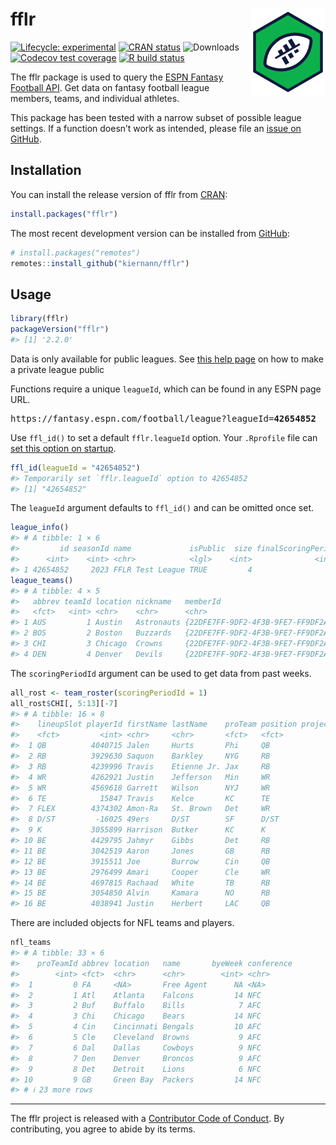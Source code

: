 
<!-- README.md is generated from README.Rmd. Please edit that file -->

# fflr <img src="man/figures/logo.png" align="right" width="120" />

<!-- badges: start -->

[![Lifecycle:
experimental](https://img.shields.io/badge/lifecycle-maturing-blue.svg)](https://lifecycle.r-lib.org/articles/stages.html)
[![CRAN
status](https://www.r-pkg.org/badges/version/fflr)](https://CRAN.R-project.org/package=fflr)
![Downloads](https://cranlogs.r-pkg.org/badges/grand-total/fflr)
[![Codecov test
coverage](https://codecov.io/gh/kiernann/fflr/branch/master/graph/badge.svg)](https://app.codecov.io/gh/kiernann/fflr?branch=master)
[![R build
status](https://github.com/kiernann/fflr/workflows/R-CMD-check/badge.svg)](https://github.com/kiernann/fflr/actions)
<!-- badges: end -->

The fflr package is used to query the [ESPN Fantasy Football
API](https://fantasy.espn.com/apis/v3/games/ffl/). Get data on fantasy
football league members, teams, and individual athletes.

This package has been tested with a narrow subset of possible league
settings. If a function doesn’t work as intended, please file an [issue
on GitHub](https://github.com/kiernann/fflr/issues).

## Installation

You can install the release version of fflr from
[CRAN](https://cran.r-project.org/package=fflr):

``` r
install.packages("fflr")
```

The most recent development version can be installed from
[GitHub](https://github.com/kiernann/fflr):

``` r
# install.packages("remotes")
remotes::install_github("kiernann/fflr")
```

## Usage

``` r
library(fflr)
packageVersion("fflr")
#> [1] '2.2.0'
```

Data is only available for public leagues. See [this help
page](https://web.archive.org/web/20211105212446/https://support.espn.com/hc/en-us/articles/360000064451-Making-a-Private-League-Viewable-to-the-Public)
on how to make a private league public

Functions require a unique `leagueId`, which can be found in any ESPN
page URL.

<pre>https://fantasy.espn.com/football/league?leagueId=<b>42654852</b></pre>

Use `ffl_id()` to set a default `fflr.leagueId` option. Your `.Rprofile`
file can [set this option on
startup](https://stat.ethz.ch/R-manual/R-devel/library/base/html/Startup.html).

``` r
ffl_id(leagueId = "42654852")
#> Temporarily set `fflr.leagueId` option to 42654852
#> [1] "42654852"
```

The `leagueId` argument defaults to `ffl_id()` and can be omitted once
set.

``` r
league_info()
#> # A tibble: 1 × 6
#>         id seasonId name             isPublic  size finalScoringPeriod
#>      <int>    <int> <chr>            <lgl>    <int>              <int>
#> 1 42654852     2023 FFLR Test League TRUE         4                 17
league_teams()
#> # A tibble: 4 × 5
#>   abbrev teamId location nickname   memberId                              
#>   <fct>   <int> <chr>    <chr>      <chr>                                 
#> 1 AUS         1 Austin   Astronauts {22DFE7FF-9DF2-4F3B-9FE7-FF9DF2AF3BD2}
#> 2 BOS         2 Boston   Buzzards   {22DFE7FF-9DF2-4F3B-9FE7-FF9DF2AF3BD2}
#> 3 CHI         3 Chicago  Crowns     {22DFE7FF-9DF2-4F3B-9FE7-FF9DF2AF3BD2}
#> 4 DEN         4 Denver   Devils     {22DFE7FF-9DF2-4F3B-9FE7-FF9DF2AF3BD2}
```

The `scoringPeriodId` argument can be used to get data from past weeks.

``` r
all_rost <- team_roster(scoringPeriodId = 1)
all_rost$CHI[, 5:13][-7]
#> # A tibble: 16 × 8
#>    lineupSlot playerId firstName lastName    proTeam position projectedScore actualScore
#>    <fct>         <int> <chr>     <chr>       <fct>   <fct>             <dbl>       <dbl>
#>  1 QB          4040715 Jalen     Hurts       Phi     QB                21.3        12.5 
#>  2 RB          3929630 Saquon    Barkley     NYG     RB                16.9         9.3 
#>  3 RB          4239996 Travis    Etienne Jr. Jax     RB                15.1        21.4 
#>  4 WR          4262921 Justin    Jefferson   Min     WR                20.1        24   
#>  5 WR          4569618 Garrett   Wilson      NYJ     WR                16.4        14.4 
#>  6 TE            15847 Travis    Kelce       KC      TE                 0           0   
#>  7 FLEX        4374302 Amon-Ra   St. Brown   Det     WR                16.7        19.1 
#>  8 D/ST         -16025 49ers     D/ST        SF      D/ST               7.78       14   
#>  9 K           3055899 Harrison  Butker      KC      K                  8.41        8   
#> 10 BE          4429795 Jahmyr    Gibbs       Det     RB                14.0         8   
#> 11 BE          3042519 Aaron     Jones       GB      RB                15.5        26.7 
#> 12 BE          3915511 Joe       Burrow      Cin     QB                19.8         3.18
#> 13 BE          2976499 Amari     Cooper      Cle     WR                13.6         6.7 
#> 14 BE          4697815 Rachaad   White       TB      RB                13.9         6.9 
#> 15 BE          3054850 Alvin     Kamara      NO      RB                 0           0   
#> 16 BE          4038941 Justin    Herbert     LAC     QB                16.9        20.9
```

There are included objects for NFL teams and players.

``` r
nfl_teams
#> # A tibble: 33 × 6
#>    proTeamId abbrev location   name       byeWeek conference
#>        <int> <fct>  <chr>      <chr>        <int> <chr>     
#>  1         0 FA     <NA>       Free Agent      NA <NA>      
#>  2         1 Atl    Atlanta    Falcons         14 NFC       
#>  3         2 Buf    Buffalo    Bills            7 AFC       
#>  4         3 Chi    Chicago    Bears           14 NFC       
#>  5         4 Cin    Cincinnati Bengals         10 AFC       
#>  6         5 Cle    Cleveland  Browns           9 AFC       
#>  7         6 Dal    Dallas     Cowboys          9 NFC       
#>  8         7 Den    Denver     Broncos          9 AFC       
#>  9         8 Det    Detroit    Lions            6 NFC       
#> 10         9 GB     Green Bay  Packers         14 NFC       
#> # ℹ 23 more rows
```

------------------------------------------------------------------------

The fflr project is released with a [Contributor Code of
Conduct](https://kiernann.github.io/fflr/CODE_OF_CONDUCT.html). By
contributing, you agree to abide by its terms.

<!-- refs: start -->
<!-- refs: end -->
